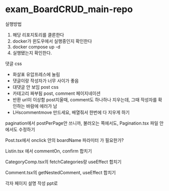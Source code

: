 # exam_BoardCRUD_main-repo
실행방법
1. 해당 리포지토리를 클론한다
2. docker가 윈도우에서 실행중인지 확인한다
3. docker compose up -d
4. 실행됐는지 확인한다.

댓글 css
- 화살표 유압프레스에 눌림
- 댓글이랑 작성자가 너무 사이가 좋음
- 대댓글 안 보임
post css
- 카테고리 짜부됨
post, comment 페이지네이션
- 반환 url이 이상함
post지울때, comment도 하나하나 지우는데, 그때 작성자를 확인하는 바람에 에러가 남
- LHscommentmove 만드세요, 배열줘서 한번에 다 지우게 하기

pagination에서 postPerPage안 쓰니까, 불러오는 쪽에서도, Pagination.tsx 파일 안에서도 수정하기

Post.tsx에서 onclick 안의 boardName 파라미터 가 필요한가?

Listin.tsx 에서 commentOn, confirm 합치기

CategoryComp.tsx의 fetchCategories랑 useEffect 합치기

Comment.tsx의 
getNestedComment, useEffect 합치기

각자 페이지 설명 작성 ppt로
